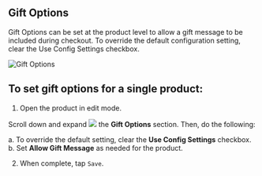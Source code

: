 Gift Options
--

Gift Options can be set at the product level to allow a gift message to be included during checkout. To override the default configuration setting, clear the Use Config Settings checkbox.

![Gift Options](https://docs.magento.com/m2/ce/user_guide/Resources/Images/product-gift-options_thumb_0_0.png)

## To set gift options for a single product:

1.	Open the product in edit mode.

  Scroll down and expand ![](https://docs.magento.com/m2/ce/user_guide/Resources/Images/btn-expand.png) the **Gift Options** section. Then, do the following:

  a.	To override the default setting, clear the **Use Config Settings** checkbox.
  b.	Set **Allow Gift Message** as needed for the product.

2.	When complete, tap `Save`.